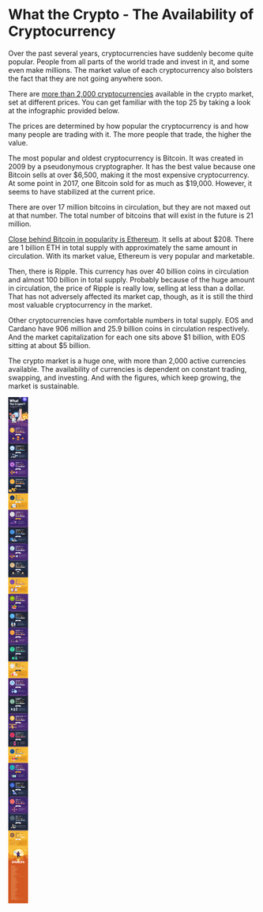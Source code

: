 # What the Crypto - The Availability of Cryptocurrency

Over the past several years, cryptocurrencies have suddenly become quite popular. People from all parts of the world trade and invest in it, and some even make millions. The market value of each cryptocurrency also bolsters the fact that they are not going anywhere soon.

There are <a href="https://u.today/more-than-2000-cryptocurrencies-already-listed-on-coinmarketcap">more than 2,000 cryptocurrencies</a> available in the crypto market, set at different prices. You can get familiar with the top 25 by taking a look at the infographic provided below.

The prices are determined by how popular the cryptocurrency is and how many people are trading with it. The more people that trade, the higher the value.

The most popular and oldest cryptocurrency is Bitcoin. It was created in 2009 by a pseudonymous cryptographer. It has the best value because one Bitcoin sells at over $6,500, making it the most expensive cryptocurrency. At some point in 2017, one Bitcoin sold for as much as $19,000. However, it seems to have stabilized at the current price.


There are over 17 million bitcoins in circulation, but they are not maxed out at that number. The total number of bitcoins that will exist in the future is 21 million.

<a href="https://bitcoinplay.net/what-the-crypto-infographic/">Close behind Bitcoin in popularity is Ethereum</a>. It sells at about $208. There are 1 billion ETH in total supply with approximately the same amount in circulation. With its market value, Ethereum is very popular and marketable.

Then, there is Ripple. This currency has over 40 billion coins in circulation and almost 100 billion in total supply. Probably because of the huge amount in circulation, the price of Ripple is really low, selling at less than a dollar. That has not adversely affected its market cap, though, as it is still the third most valuable cryptocurrency in the market.

Other cryptocurrencies have comfortable numbers in total supply. EOS and Cardano have 906 million and 25.9 billion coins in circulation respectively. And the market capitalization for each one sits above $1 billion, with EOS sitting at about $5 billion.

The crypto market is a huge one, with more than 2,000 active currencies available. The availability of currencies is dependent on constant trading, swapping, and investing. And with the figures, which keep growing, the market is sustainable.

<img class="large" src="/static/2018/crypto-what-the.png" alt="What the Crypto" loading="lazy">